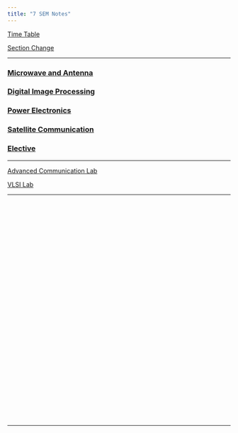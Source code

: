 ```yaml
---
title: "7 SEM Notes"
---
```


<!--
<a  target="_blank" href="https://drive.google.com/open?id=0B9cqMjKT9M-dWm9fdTAxTUZ4d1U">Syllabus</a>

<a target="_blank"  href="https://drive.google.com/open?id=0B9cqMjKT9M-dYUVPX3Z3aERjZHc">Scheme</a>
--->
<a target="_blank"  href="https://drive.google.com/file/d/19LEg3ILKkxJzJi7C6rTstrqaz3YRMqOk/view?usp=drivesdk">Time Table</a>


<a target="_blank"  href="https://drive.google.com/file/d/1BSdJlANYAQMZN8OFRQ0-XITHqBp57UBq/view?usp=drivesdk">Section Change</a>
<hr>
<h3>  
    <a  target="_blank" href="https://drive.google.com/folderview?id=1ZIITwCWTlxIo9HKbME6qcPbkBezbfsmI"> 
       Microwave and Antenna
    </a>

</h3>

<h3>  
    <a  target="_blank" href="https://drive.google.com/folderview?id=1h3myn-toi8RcOiE2ahnhF2kFxuIpdX3f"> 
       Digital Image Processing
    </a>

</h3>

<h3>  
    <a  target="_blank" href="https://drive.google.com/folderview?id=1w21a-HBDSkO8F8_pEBDrt6xJbm8Cl0Fo"> 
       Power Electronics
    </a>

</h3>

<h3>  
    <a  target="_blank" href="https://drive.google.com/folderview?id=1kkgobO-lg3zAV02UqgF3-3MVNOypTC2I"> 
       Satellite Communication
    </a>

</h3>

<h3>  
    <a  target="_blank" href="https://drive.google.com/folderview?id=1uW2V7PNruO7X8It1EqMypHaS649bmegT"> 
       Elective
    </a>

</h3>


<hr>


 <a target="_blank"  href="https://drive.google.com/folderview?id=1JwgcOJVdWx_eRRGIWzdzVNPjVIJdydoD">Advanced Communication Lab </a>

 <a target="_blank"  href="https://drive.google.com/folderview?id=1poKNlqhzefZpKKNFkguRE-YyCCfZrCnX">VLSI Lab </a>


<hr>

<br><br><br><br><br><br><br><br><br><br><br><br><br><br><br><br><br><br><br><br><br><br><br><br><br><br><br><br><br>


<hr>

<!---


###### COMPUTER COMMUNICATION NETWORKS 

 Part A

* <a  target="_blank" href="https://drive.google.com/open?id=0B9cqMjKT9M-dWW9XWlQ1Z1Bzazg">Unit 1</a>
* <a  target="_blank" href="https://drive.google.com/open?id=0B9cqMjKT9M-dRFRteDBQaVo2dlU">Unit 2</a>
* <a  target="_blank" href="https://drive.google.com/open?id=0B9cqMjKT9M-dSlpsaEN0YVNZek0">Unit 3</a>
* <a  target="_blank" href="https://drive.google.com/open?id=0B9cqMjKT9M-dMU9ZZ2ZvVGRNMUU">Unit 4</a> 

 Part B
  
* <a  target="_blank" href="https://drive.google.com/open?id=0B9cqMjKT9M-dZzlJeFg1X3hQUG8">Unit 5</a>
* <a  target="_blank" href="https://drive.google.com/open?id=0B9cqMjKT9M-deHREanZXbHVlTXM">Unit 6</a>
* <a  target="_blank" href="https://drive.google.com/open?id=0B9cqMjKT9M-dUXRqN1pJSXBwRG8">Unit 7</a>
* <a  target="_blank" href="https://drive.google.com/open?id=0B9cqMjKT9M-dX2JndUtVaHJSWHM">Unit 8</a>

<a href="#" style="float: right;">
  <img src="https://ecernsit.github.io/assets/top.png"   style="float: right;"  style="width:42px;height:42px;border:0;">
</a><br><br><br><br><br><br><br>


###### OPTICAL FIBER COMMUNICATION 

 Part A

* <a  target="_blank" href="https://drive.google.com/open?id=0B9cqMjKT9M-dZlFiaE5mV0JrR1U">Unit 1</a>
* <a  target="_blank" href="https://drive.google.com/open?id=0B9cqMjKT9M-da2lZNWtId1c1YzA">Unit 2</a>
* <a  target="_blank" href="https://drive.google.com/open?id=0B9cqMjKT9M-dOEVqZnB2OFZhOUU">Unit 3</a>
* Unit 4 

 Part B
  
* <a  target="_blank" href="https://drive.google.com/open?id=0B9cqMjKT9M-dLW9CZGMzY29fVlU">Unit 5</a>
* Unit 6   
* Unit 7 
* Unit 8  

<a href="#" style="float: right;">
  <img src="https://ecernsit.github.io/assets/top.png"   style="float: right;"  style="width:42px;height:42px;border:0;">
</a><br><br><br><br><br><br><br>


###### POWER ELECTRONICS
 Part A

* <a  target="_blank" href="https://drive.google.com/open?id=0B9cqMjKT9M-demIyUnljYkZtNmc">Unit 1</a>
* <a  target="_blank" href="https://drive.google.com/open?id=0B9cqMjKT9M-dMDczdENuRmF6NTA">Unit 2</a>
* <a  target="_blank" href="https://drive.google.com/open?id=0B9cqMjKT9M-dX1JrSnRVc28zN00">Unit 3</a>
* <a  target="_blank" href="https://drive.google.com/open?id=0B9cqMjKT9M-dZTI0cGlHLXVVMkE">Unit 4</a>

 Part B
  
* Unit 5  
* Unit 6   
* Unit 7 
* Unit 8  

<a href="#" style="float: right;">
  <img src="https://ecernsit.github.io/assets/top.png"   style="float: right;"  style="width:42px;height:42px;border:0;">
</a><br><br><br><br><br><br><br>


######  EMBEDED SYSTEM DESIGN 

 Part A

* <a  target="_blank" href="https://drive.google.com/open?id=0B9cqMjKT9M-dM0ZjWk9CVmtyWmc">Unit 1</a>
* Unit 2
* Unit 3  
* Unit 4 

 Part B     
  
* <a  target="_blank" href="https://drive.google.com/open?id=0B9cqMjKT9M-dNi1JNHRJOTNQR3c">Unit 5</a>
* Unit 6   
* <a  target="_blank" href="https://drive.google.com/open?id=0B9cqMjKT9M-dclk4TUVlbmhuVEU">Unit 7</a>
* Unit 8  

<a href="#" style="float: right;">
  <img src="https://ecernsit.github.io/assets/top.png"   style="float: right;"  style="width:42px;height:42px;border:0;">
</a><br><br><br><br><br><br><br>


###### DSP ALGORITHMS AND ARCHITECTURE 

 Part A

* <a  target="_blank" href="https://drive.google.com/open?id=0B9cqMjKT9M-dYXRKbmNuU3FsdkU">Unit 1</a>
* Unit 2
* <a  target="_blank" href="https://drive.google.com/open?id=0B9cqMjKT9M-dSS1lemxicHVIMHM">Unit 3</a>
* <a  target="_blank" href="https://drive.google.com/open?id=0B9cqMjKT9M-dUllKbFlvNmplMTQ">Unit 4</a>

 Part B
  
* Unit 5  
* Unit 6
* <a  target="_blank" href="https://drive.google.com/open?id=0B9cqMjKT9M-dZ0xhNm9sZEhLS0U">Unit 7</a>
* Unit 8  

<a href="#" style="float: right;">
  <img src="https://ecernsit.github.io/assets/top.png"   style="float: right;"  style="width:42px;height:42px;border:0;">
</a><br><br><br><br><br><br><br>


###### IMAGE PROCESSING

 Part A

* <a  target="_blank" href="https://drive.google.com/open?id=0B9cqMjKT9M-ddDFLZkFmS3pBQUU">Unit 1</a>
* <a  target="_blank" href="https://drive.google.com/open?id=0B9cqMjKT9M-daVo0cDd0dTMyZjA">Unit 2</a>
* <a  target="_blank" href="https://drive.google.com/open?id=0B9cqMjKT9M-dQjlsMXp5V0tyejg">Unit 3</a>
* Unit 4

 Part B
  
* Unit 5
* <a  target="_blank" href="https://drive.google.com/open?id=0B9cqMjKT9M-dTUdmTlpPblM1Zk0">Unit 6</a>
* Unit 7
* <a  target="_blank" href="https://drive.google.com/open?id=0B9cqMjKT9M-dSUFJbTU5V0Y3bXM">Unit 8</a>
<a href="#" style="float: right;">
  <img src="https://ecernsit.github.io/assets/top.png"   style="float: right;"  style="width:42px;height:42px;border:0;">
</a><br><br><br><br><br><br><br>



<hr>
--->
